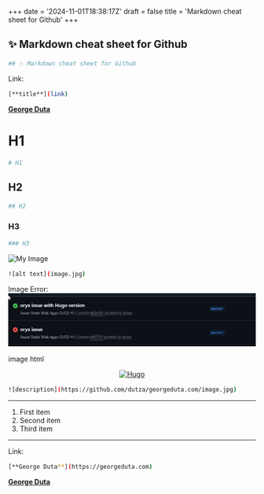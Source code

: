 +++
date = '2024-11-01T18:38:17Z'
draft = false
title = 'Markdown cheat sheet for Github'
+++




## ✨ Markdown cheat sheet for Github
```sh
## ✨ Markdown cheat sheet for Github
```


Link:
```sh
[**title**](link)
```
[**George Duta**](https://georgeduta.com)


# H1
```sh 
# H1
```
## H2
```sh 
## H2
```
### H3
```sh 
### H3
```



<img src="https://static-00.iconduck.com/assets.00/hugo-icon-456x512-ghgrm1yx.png" alt="My Image" style="width: 300px; height: auto;">

```sh
![alt text](image.jpg)
```

Image Error:
![Error](https://github.com/dutza/georgeduta.com/blob/master/static/github%20CI%20-%20Oryx%20issue.png?raw=true)

image html
<p align="center">
<a href="[https://www.gatsbyjs.com](https://hugo.io/)">
    <img alt="Hugo" src="https://static-00.iconduck.com/assets.00/hugo-icon-456x512-ghgrm1yx.png" width="60" />
</a>
</p>

```sh
![description](https://github.com/dutza/georgeduta.com/image.jpg)
```
---

<!-- lines with numbers -->
1. First item
2. Second item
3. Third item

---

Link:
```sh
[**George Duta**](https://georgeduta.com)
```
[**George Duta**](https://georgeduta.com)